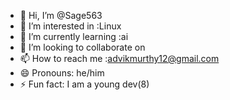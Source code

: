 - 👋 Hi, I’m @Sage563
- 👀 I’m interested in :Linux
- 🌱 I’m currently learning :ai
- 💞️ I’m looking to collaborate on 
- 📫 How to reach me :advikmurthy12@gmail.com
- 😄 Pronouns: he/him
- ⚡ Fun fact: I am a young dev(8)

<!---
Sage563/Sage563 is a ✨ special ✨ repository because its `README.md` (this file) appears on your GitHub profile.
You can click the Preview link to take a look at your changes.
--->
